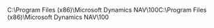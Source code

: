 <span data-ttu-id="5f939-101">C:\\Program Files \(x86\)\\Microsoft Dynamics NAV\\100</span><span class="sxs-lookup"><span data-stu-id="5f939-101">C:\\Program Files \(x86\)\\Microsoft Dynamics NAV\\100</span></span>
